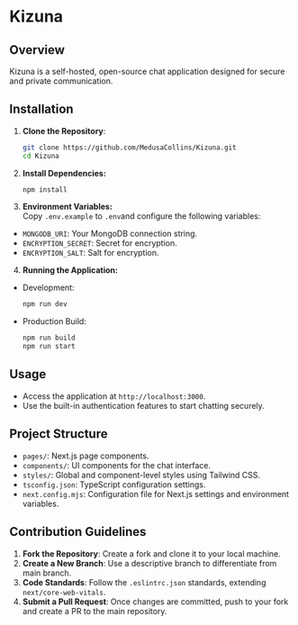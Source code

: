 # Kizuna

## Overview
Kizuna is a self-hosted, open-source chat application designed for secure and private communication.

## Installation

1. **Clone the Repository**:
    ```bash
    git clone https://github.com/MedusaCollins/Kizuna.git
    cd Kizuna
   
2. **Install Dependencies:**

    ```bash
    npm install
   
3. **Environment Variables:**\
Copy `.env.example` to `.env`and configure the following variables:

- `MONGODB_URI`: Your MongoDB connection string.
- `ENCRYPTION_SECRET`: Secret for encryption.
- `ENCRYPTION_SALT`: Salt for encryption.

4. **Running the Application:**

- Development: 
    ``` bash
    npm run dev
- Production Build:
    ``` bash
    npm run build
    npm run start

## Usage
- Access the application at `http://localhost:3000`.
- Use the built-in authentication features to start chatting securely.

## Project Structure

- `pages/`: Next.js page components.
- `components/`: UI components for the chat interface.
- `styles/`: Global and component-level styles using Tailwind CSS.
- `tsconfig.json`: TypeScript configuration settings.
- `next.config.mjs`: Configuration file for Next.js settings and environment variables.

## Contribution Guidelines

1. **Fork the Repository**: Create a fork and clone it to your local machine.
2. **Create a New Branch**: Use a descriptive branch to differentiate from main branch.
3. **Code Standards**: Follow the `.eslintrc.json` standards, extending `next/core-web-vitals`.
4. **Submit a Pull Request**: Once changes are committed, push to your fork and create a PR to the main repository.
